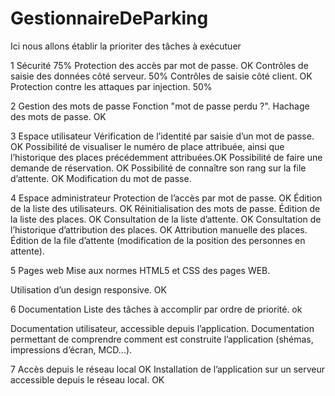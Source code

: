 # GestionnaireDeParking


Ici nous allons établir la prioriter des tâches à exécutuer

1  Sécurité 75%
Protection des accès par mot de passe. OK
Contrôles de saisie des données côté serveur. 50%
Contrôles de saisie côté client. OK
Protection contre les attaques par injection. 50%


2  Gestion des mots de passe
Fonction "mot de passe perdu ?".
Hachage des mots de passe. OK


3  Espace utilisateur
Vérification de l’identité par saisie d’un mot de passe. OK
Possibilité de visualiser le numéro de place attribuée, ainsi que l’historique des places précédemment attribuées.OK
Possibilité de faire une demande de réservation. OK
Possibilité de connaître son rang sur la file d’attente. OK
Modification du mot de passe.


4  Espace administrateur
Protection de l’accès par mot de passe. OK
Édition de la liste des utilisateurs. OK
Réinitialisation des mots de passe.
Édition de la liste des places. OK
Consultation de la liste d’attente. OK
Consultation de l’historique d’attribution des places. OK
Attribution manuelle des places.
Édition de la file d’attente (modification de la position des personnes en attente).


5  Pages web
Mise aux normes HTML5 et CSS des pages WEB. 

Utilisation d’un design responsive. OK


6  Documentation
Liste des tâches à accomplir par ordre de priorité. ok

Documentation utilisateur, accessible depuis l’application.
Documentation permettant de comprendre comment est construite l’application (shémas, impressions d’écran, MCD...).


7  Accès depuis le réseau local OK
Installation de l’application sur un serveur accessible depuis le réseau local. OK
